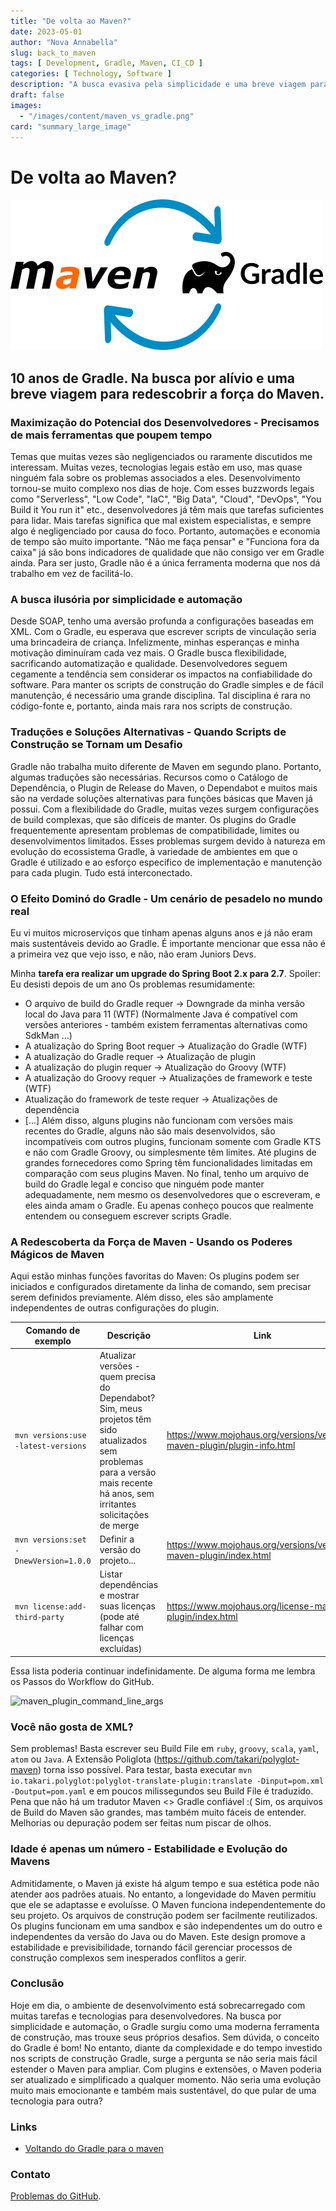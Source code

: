 ```yaml
---
title: "De volta ao Maven?"
date: 2023-05-01
author: "Nova Annabella"
slug: back_to_maven
tags: [ Development, Gradle, Maven, CI_CD ]
categories: [ Technology, Software ]
description: "A busca evasiva pela simplicidade e uma breve viagem para redescobrir o poder do Maven."
draft: false
images:
  - "/images/content/maven_vs_gradle.png"
card: "summary_large_image"
---
```



# De volta ao Maven?

[![maven_vs_gradle](/images/content/maven_vs_gradle.png)](https://phauer.com/2018/moving-back-from-gradle-to-maven/)

## 10 anos de Gradle. Na busca por alívio e uma breve viagem para redescobrir a força do Maven.



### Maximização do Potencial dos Desenvolvedores - Precisamos de mais ferramentas que poupem tempo

Temas que muitas vezes são negligenciados ou raramente discutidos me interessam. Muitas vezes, tecnologias legais estão em uso,
mas quase ninguém fala sobre os problemas associados a eles.
Desenvolvimento tornou-se muito complexo nos dias de hoje.
Com esses buzzwords legais como "Serverless", "Low Code", "IaC", "Big Data", "Cloud", "DevOps", "You Build it You run it"
etc., desenvolvedores já têm mais que tarefas suficientes para lidar. Mais tarefas significa que mal existem
especialistas, e sempre algo é negligenciado por causa do foco. Portanto, automações e economia de tempo são muito
importante. "Não me faça pensar" e "Funciona fora da caixa" já são bons indicadores de qualidade que não consigo ver em Gradle ainda.
Para ser justo, Gradle não é a única ferramenta moderna que nos dá trabalho em vez de facilitá-lo.

### A busca ilusória por simplicidade e automação

Desde SOAP, tenho uma aversão profunda a configurações baseadas em XML. Com o Gradle, eu esperava que escrever scripts de 
vinculação seria uma brincadeira de criança. Infelizmente, minhas esperanças e minha motivação diminuíram cada vez mais. 
O Gradle busca flexibilidade, sacrificando automatização e qualidade. Desenvolvedores seguem cegamente a tendência sem considerar 
os impactos na confiabilidade do software. Para manter os scripts de construção do Gradle simples e de fácil manutenção, é necessário 
uma grande disciplina. Tal disciplina é rara no código-fonte e, portanto, ainda mais rara nos scripts de construção.

### Traduções e Soluções Alternativas - Quando Scripts de Construção se Tornam um Desafio

Gradle não trabalha muito diferente de Maven em segundo plano. Portanto, algumas traduções são necessárias. Recursos
como o Catálogo de Dependência, o Plugin de Release do Maven, o Dependabot e muitos mais são na verdade soluções
alternativas para funções básicas que Maven já possui. Com a flexibilidade do Gradle, muitas vezes surgem configurações
de build complexas, que são difíceis de manter. Os plugins do Gradle frequentemente apresentam problemas de
compatibilidade, limites ou desenvolvimentos limitados. Esses problemas surgem devido à natureza em evolução do
ecossistema Gradle, à variedade de ambientes em que o Gradle é utilizado e ao esforço específico de implementação e
manutenção para cada plugin. Tudo está interconectado.

### O Efeito Dominó do Gradle - Um cenário de pesadelo no mundo real

Eu vi muitos microserviços que tinham apenas alguns anos e já não eram mais sustentáveis devido ao Gradle.
É importante mencionar que essa não é a primeira vez que vejo isso, e não, não eram
Juniors Devs.

Minha **tarefa era realizar um upgrade do Spring Boot 2.x para 2.7**. Spoiler: Eu desisti depois de um ano
Os problemas resumidamente:

* O arquivo de build do Gradle requer -> Downgrade da minha versão local do Java para 11 (WTF) (Normalmente Java
  é compatível com versões anteriores - também existem ferramentas alternativas como SdkMan ...)
* A atualização do Spring Boot requer -> Atualização do Gradle (WTF)
* A atualização do Gradle requer -> Atualização de plugin
* A atualização do plugin requer -> Atualização do Groovy (WTF)
* A atualização do Groovy requer -> Atualizações de framework e teste (WTF)
* Atualização do framework de teste requer -> Atualizações de dependência
* \[...]
  Além disso, alguns plugins não funcionam com versões mais recentes do Gradle, alguns não são mais desenvolvidos, são incompatíveis com outros plugins, funcionam somente com Gradle KTS e não com Gradle Groovy, ou
  simplesmente têm limites. Até plugins de grandes fornecedores como Spring têm funcionalidades limitadas em comparação com seus plugins Maven.
  No final, tenho um arquivo de build do Gradle legal e conciso que ninguém pode manter adequadamente,
  nem mesmo os desenvolvedores que o escreveram, e eles ainda amam o Gradle. Eu apenas conheço poucos que
  realmente entendem ou conseguem escrever scripts Gradle.

### A Redescoberta da Força de Maven - Usando os Poderes Mágicos de Maven

Aqui estão minhas funções favoritas do Maven:
Os plugins podem ser iniciados e configurados diretamente da linha de comando, sem precisar serem definidos previamente.
Além disso, eles são amplamente independentes de outras configurações do plugin.

| Comando de exemplo                    | Descrição                                                                                                                                                           | Link                                                                     | 
|---------------------------------------|---------------------------------------------------------------------------------------------------------------------------------------------------------------------|--------------------------------------------------------------------------|
| `mvn versions:use -latest-versions`   | Atualizar versões - quem precisa do Dependabot? Sim, meus projetos têm sido atualizados sem problemas para a versão mais recente há anos, sem irritantes solicitações de merge | https://www.mojohaus.org/versions/versions-maven-plugin/plugin-info.html |
| `mvn versions:set -DnewVersion=1.0.0` | Definir a versão do projeto...                                                                                                                                      | https://www.mojohaus.org/versions/versions-maven-plugin/index.html       |
| `mvn license:add-third-party`         | Listar dependências e mostrar suas licenças (pode até falhar com licenças excluídas)                                                                                | https://www.mojohaus.org/license-maven-plugin/index.html                 | 

Essa lista poderia continuar indefinidamente. De alguma forma me lembra os Passos do Workflow do GitHub.

![maven_plugin_command_line_args](/imagens/conteudo/maven_plugin_command_line_args.png)

### Você não gosta de XML?

Sem problemas! Basta escrever seu Build File em `ruby`, `groovy`, `scala`, `yaml`, `atom` ou `Java`. A Extensão
Poliglota (https://github.com/takari/polyglot-maven) torna isso possível. Para testar,
basta executar `mvn io.takari.polyglot:polyglot-translate-plugin:translate -Dinput=pom.xml -Doutput=pom.yaml` e em
poucos milissegundos seu Build File é traduzido. Pena que não há um tradutor Maven <> Gradle confiável
:( 
Sim, os arquivos de Build do Maven são grandes, mas também muito fáceis de entender. Melhorias ou depuração podem ser
feitas num piscar de olhos.

### Idade é apenas um número - Estabilidade e Evolução do Mavens

Admitidamente, o Maven já existe há algum tempo e sua estética pode não atender aos padrões atuais. No entanto, a
longevidade do Maven permitiu que ele se adaptasse e evoluísse. O Maven funciona independentemente do seu projeto. Os
arquivos de construção podem ser facilmente reutilizados. Os plugins funcionam em uma sandbox e são independentes um do
outro e independentes da versão do Java ou do Maven. Este design promove a estabilidade e previsibilidade, tornando
fácil gerenciar processos de construção complexos sem inesperados conflitos a gerir.

### Conclusão

Hoje em dia, o ambiente de desenvolvimento está sobrecarregado com muitas tarefas e tecnologias para desenvolvedores. Na
busca por simplicidade e automação, o Gradle surgiu como uma moderna ferramenta de construção, mas trouxe seus próprios
desafios. Sem dúvida, o conceito do Gradle é bom! No entanto, diante da complexidade e do tempo investido nos scripts de
construção Gradle, surge a pergunta se não seria mais fácil estender o Maven para ampliar. Com plugins e extensões, o
Maven poderia ser atualizado e simplificado a qualquer momento. Não seria uma evolução muito mais emocionante e também
mais sustentável, do que pular de uma tecnologia para outra?

### Links

* [Voltando do Gradle para o maven](https://phauer.com/2018/moving-back-from-gradle-to-maven/)

### Contato

[Problemas do GitHub](https://github.com/NovaAnnabella/the_unspoken/issues/new/choose).
